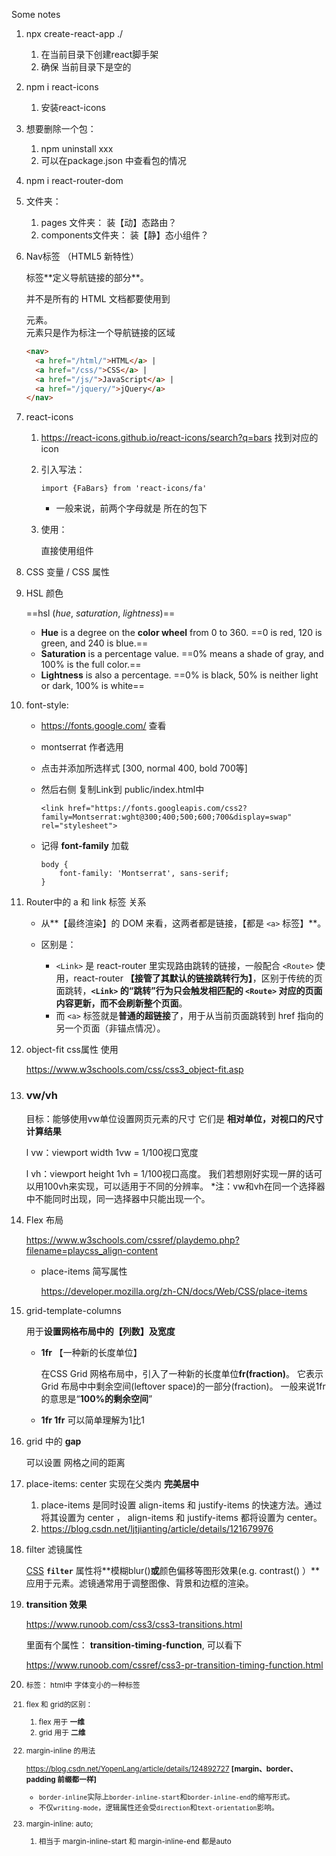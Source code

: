 Some notes

1. npx create-react-app ./   
   1. 在当前目录下创建react脚手架
   2. 确保 当前目录下是空的
2. npm i react-icons  
   1. 安装react-icons
3. 想要删除一个包： 
   1. npm uninstall xxx
   2. 可以在package.json 中查看包的情况
4. npm i react-router-dom
5. 文件夹：
   1. pages 文件夹： 装【动】态路由？
   2. components文件夹： 装【静】态小组件？

6. Nav标签 （HTML5 新特性）

   <nav> 标签**定义导航链接的部分**。

   并不是所有的 HTML 文档都要使用到 <nav> 元素。<nav> 元素只是作为标注一个导航链接的区域

   ```html
   <nav>
     <a href="/html/">HTML</a> |
     <a href="/css/">CSS</a> |
     <a href="/js/">JavaScript</a> |
     <a href="/jquery/">jQuery</a>
   </nav>
   ```

   

7. react-icons 

   1.  https://react-icons.github.io/react-icons/search?q=bars 找到对应的icon

   2. 引入写法：

      ```react
      import {FaBars} from 'react-icons/fa'
      ```

      - 一般来说，前两个字母就是 所在的包下

   3. 使用：

      <FaBars />  直接使用组件

8. CSS 变量 / CSS 属性

9. HSL 颜色

   ==hsl (*hue*, *saturation*, *lightness*)==

   - **Hue** is a degree on the **color wheel** from 0 to 360.   ==0 is red, 120 is green, and 240 is blue.==
   - **Saturation** is a percentage value. ==0% means a shade of gray, and 100% is the full color.==
   - **Lightness** is also a percentage. ==0% is black, 50% is neither light or dark, 100% is white==

10. font-style:

    - https://fonts.google.com/ 查看

    - montserrat 作者选用

    - 点击并添加所选样式 [300, normal 400, bold 700等]

    - 然后右侧 复制Link到 public/index.html中

      ```
      <link href="https://fonts.googleapis.com/css2?family=Montserrat:wght@300;400;500;600;700&display=swap" rel="stylesheet">
      ```

    - 记得 **font-family** 加载

      ```
      body {
          font-family: 'Montserrat', sans-serif;
      }
      ```

11. Router中的 a 和 link 标签 关系

    - 从**【最终渲染】的 DOM 来看，这两者都是链接，【都是 `<a>` 标签】**。

    - 区别是：
      - `<Link>` 是 react-router 里实现路由跳转的链接，一般配合 `<Route>` 使用，react-router **【接管了其默认的链接跳转行为】**，区别于传统的页面跳转，**`<Link>` 的“跳转”行为只会触发相匹配的 `<Route>` 对应的页面内容更新，而不会刷新整个页面**。
      - 而 `<a>` 标签就是**普通的超链接**了，用于从当前页面跳转到 href 指向的另一个页面（非锚点情况）。

    

12. object-fit css属性 使用

    https://www.w3schools.com/css/css3_object-fit.asp

13. ### vw/vh

    目标：能够使用vw单位设置网页元素的尺寸
    它们是 **相对单位，对视口的尺寸计算结果**

    l vw：viewport width
    1vw = 1/100视口宽度

    l vh：viewport height
    1vh = 1/100视口高度。
    我们若想刚好实现一屏的话可以用100vh来实现，可以适用于不同的分辨率。
    *注：vw和vh在同一个选择器中不能同时出现，同一选择器中只能出现一个。

14. Flex 布局

    https://www.w3schools.com/cssref/playdemo.php?filename=playcss_align-content

    - place-items  简写属性

      https://developer.mozilla.org/zh-CN/docs/Web/CSS/place-items

15. grid-template-columns

    用于**设置网格布局中的【列数】及宽度**

    - **1fr** 【一种新的长度单位】

      在CSS Grid 网格布局中，引入了一种新的长度单位**fr(fraction)**。 它表示Grid 布局中中剩余空间(leftover space)的一部分(fraction)。 一般来说1fr 的意思是“**100%的剩余空间**”

    - **1fr 1fr** 可以简单理解为1比1

16. grid 中的 **gap**

    可以设置 网格之间的距离

17. place-items: center 实现在父类内 **完美居中**
    1. place-items 是同时设置 align-items 和 justify-items 的快速方法。通过将其设置为 center ， align-items 和 justify-items 都将设置为 center。
    2. https://blog.csdn.net/ljtjianting/article/details/121679976



18. filter 滤镜属性

    [CSS](https://developer.mozilla.org/zh-CN/docs/Web/CSS) **`filter`** 属性将**模糊blur()**或**颜色偏移等图形效果(e.g. contrast() ）**应用于元素。滤镜通常用于调整图像、背景和边框的渲染。



19. **transition 效果**

    https://www.runoob.com/css3/css3-transitions.html

    里面有个属性： **transition-timing-function**, 可以看下

    https://www.runoob.com/cssref/css3-pr-transition-timing-function.html

    

20. <small>标签： html中 字体变小的一种标签
21. flex 和 grid的区别：
    1. flex 用于 **一维**
    2. grid 用于 **二维**

22. margin-inline 的用法

    https://blog.csdn.net/YopenLang/article/details/124892727 **[margin、border、padding 前缀都一样]**

    - `border-inline`实际上`border-inline-start`和`border-inline-end`的缩写形式。
    - 不仅`writing-mode`，逻辑属性还会受`direction`和`text-orientation`影响。

23. margin-inline: auto;

    1. 相当于 margin-inline-start 和 margin-inline-end 都是auto